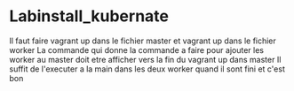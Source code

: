 # Labinstall_kubernate

Il faut faire vagrant up dans le fichier master et vagrant up dans le fichier worker
La commande qui donne la commande a faire pour ajouter les worker au master doit etre afficher vers la fin du vagrant up dans master
Il suffit de l'executer a la main dans les deux worker quand il sont fini
et c'est bon
